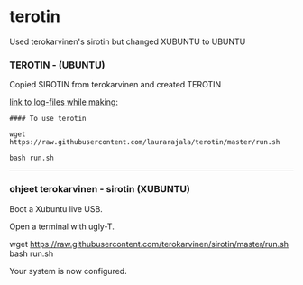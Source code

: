 # terotin
Used terokarvinen's sirotin but changed XUBUNTU to UBUNTU

### TEROTIN - (UBUNTU)

Copied SIROTIN from terokarvinen and created TEROTIN

[link to log-files while making: ](/lokitiedosto.md "Log-files")

	#### To use terotin
	
	wget https://raw.githubusercontent.com/laurarajala/terotin/master/run.sh

	bash run.sh

-------------------------------------------------

### ohjeet terokarvinen - sirotin (XUBUNTU)

Boot a Xubuntu live USB.

Open a terminal with ugly-T.

wget https://raw.githubusercontent.com/terokarvinen/sirotin/master/run.sh
bash run.sh

Your system is now configured.
